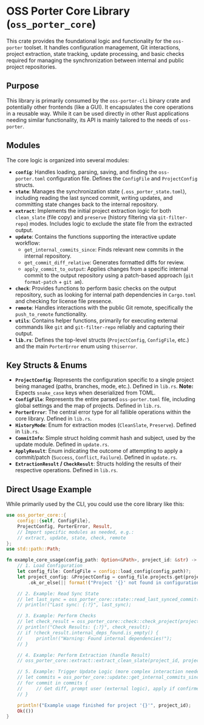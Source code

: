 # OSS Porter Core Library (`oss_porter_core`)

This crate provides the foundational logic and functionality for the `oss-porter` toolset. It handles configuration management, Git interactions, project extraction, state tracking, update processing, and basic checks required for managing the synchronization between internal and public project repositories.

## Purpose

This library is primarily consumed by the `oss-porter-cli` binary crate and potentially other frontends (like a GUI). It encapsulates the core operations in a reusable way. While it can be used directly in other Rust applications needing similar functionality, its API is mainly tailored to the needs of `oss-porter`.

## Modules

The core logic is organized into several modules:

*   **`config`**: Handles loading, parsing, saving, and finding the `oss-porter.toml` configuration file. Defines the `ConfigFile` and `ProjectConfig` structs.
*   **`state`**: Manages the synchronization state (`.oss_porter_state.toml`), including reading the last synced commit, writing updates, and committing state changes back to the internal repository.
*   **`extract`**: Implements the initial project extraction logic for both `clean_slate` (file copy) and `preserve` (history filtering via `git-filter-repo`) modes. Includes logic to exclude the state file from the extracted output.
*   **`update`**: Contains the functions supporting the interactive update workflow:
    *   `get_internal_commits_since`: Finds relevant new commits in the internal repository.
    *   `get_commit_diff_relative`: Generates formatted diffs for review.
    *   `apply_commit_to_output`: Applies changes from a specific internal commit to the output repository using a patch-based approach (`git format-patch` + `git am`).
*   **`check`**: Provides functions to perform basic checks on the output repository, such as looking for internal path dependencies in `Cargo.toml` and checking for license file presence.
*   **`remote`**: Handles interactions with the public Git remote, specifically the `push_to_remote` functionality.
*   **`utils`**: Contains helper functions, primarily for executing external commands like `git` and `git-filter-repo` reliably and capturing their output.
*   **`lib.rs`**: Defines the top-level structs (`ProjectConfig`, `ConfigFile`, etc.) and the main `PorterError` enum using `thiserror`.

## Key Structs & Enums

*   **`ProjectConfig`**: Represents the configuration specific to a single project being managed (paths, branches, mode, etc.). Defined in `lib.rs`. **Note:** Expects `snake_case` keys when deserialized from TOML.
*   **`ConfigFile`**: Represents the entire parsed `oss-porter.toml` file, including global settings and the map of projects. Defined in `lib.rs`.
*   **`PorterError`**: The central error type for all fallible operations within the core library. Defined in `lib.rs`.
*   **`HistoryMode`**: Enum for extraction modes (`CleanSlate`, `Preserve`). Defined in `lib.rs`.
*   **`CommitInfo`**: Simple struct holding commit hash and subject, used by the update module. Defined in `update.rs`.
*   **`ApplyResult`**: Enum indicating the outcome of attempting to apply a commit/patch (`Success`, `Conflict`, `Failure`). Defined in `update.rs`.
*   **`ExtractionResult` / `CheckResult`**: Structs holding the results of their respective operations. Defined in `lib.rs`.

## Direct Usage Example

While primarily used by the CLI, you could use the core library like this:

```rust
use oss_porter_core::{
    config::{self, ConfigFile},
    ProjectConfig, PorterError, Result,
    // Import specific modules as needed, e.g.:
    // extract, update, state, check, remote
};
use std::path::Path;

fn example_core_usage(config_path: Option<&Path>, project_id: &str) -> Result<(), Box<dyn std::error::Error>> {
    // 1. Load Configuration
    let config_file: ConfigFile = config::load_config(config_path)?;
    let project_config: &ProjectConfig = config_file.projects.get(project_id)
        .ok_or_else(|| format!("Project '{}' not found in configuration", project_id))?;

    // 2. Example: Read Sync State
    // let last_sync = oss_porter_core::state::read_last_synced_commit(project_config)?;
    // println!("Last sync: {:?}", last_sync);

    // 3. Example: Perform Checks
    // let check_result = oss_porter_core::check::check_project(project_id, project_config)?;
    // println!("Check Results: {:?}", check_result);
    // if !check_result.internal_deps_found.is_empty() {
    //     println!("Warning: Found internal dependencies!");
    // }

    // 4. Example: Perform Extraction (handle Result)
    // oss_porter_core::extract::extract_clean_slate(project_id, project_config)?;

    // 5. Example: Trigger Update Logic (more complex interaction needed)
    // let commits = oss_porter_core::update::get_internal_commits_since(project_config, last_sync.as_deref())?;
    // for commit in commits {
    //     // Get diff, prompt user (external logic), apply if confirmed...
    // }

    println!("Example usage finished for project '{}'", project_id);
    Ok(())
}
```